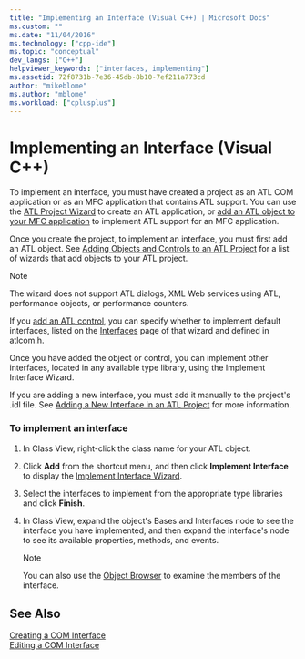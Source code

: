 ```yaml
---
title: "Implementing an Interface (Visual C++) | Microsoft Docs"
ms.custom: ""
ms.date: "11/04/2016"
ms.technology: ["cpp-ide"]
ms.topic: "conceptual"
dev_langs: ["C++"]
helpviewer_keywords: ["interfaces, implementing"]
ms.assetid: 72f8731b-7e36-45db-8b10-7ef211a773cd
author: "mikeblome"
ms.author: "mblome"
ms.workload: ["cplusplus"]
---
```

# Implementing an Interface (Visual C++)
To implement an interface, you must have created a project as an ATL COM application or as an MFC application that contains ATL support. You can use the [ATL Project Wizard](../atl/reference/atl-project-wizard.md) to create an ATL application, or [add an ATL object to your MFC application](../mfc/reference/adding-atl-support-to-your-mfc-project.md) to implement ATL support for an MFC application.  
  
 Once you create the project, to implement an interface, you must first add an ATL object. See [Adding Objects and Controls to an ATL Project](../atl/reference/adding-objects-and-controls-to-an-atl-project.md) for a list of wizards that add objects to your ATL project.  
  
> [!NOTE]
>  The wizard does not support ATL dialogs, XML Web services using ATL, performance objects, or performance counters.  
  
 If you [add an ATL control](../atl/reference/adding-an-atl-control.md), you can specify whether to implement default interfaces, listed on the [Interfaces](../atl/reference/interfaces-atl-control-wizard.md) page of that wizard and defined in atlcom.h.  
  
 Once you have added the object or control, you can implement other interfaces, located in any available type library, using the Implement Interface Wizard.  
  
 If you are adding a new interface, you must add it manually to the project's .idl file. See [Adding a New Interface in an ATL Project](../atl/reference/adding-a-new-interface-in-an-atl-project.md) for more information.  
  
### To implement an interface  
  
1.  In Class View, right-click the class name for your ATL object.  
  
2.  Click **Add** from the shortcut menu, and then click **Implement Interface** to display the [Implement Interface Wizard](../ide/implement-interface-wizard.md).  
  
3.  Select the interfaces to implement from the appropriate type libraries and click **Finish**.  
  
4.  In Class View, expand the object's Bases and Interfaces node to see the interface you have implemented, and then expand the interface's node to see its available properties, methods, and events.  
  
    > [!NOTE]
    >  You can also use the [Object Browser](/visualstudio/ide/viewing-the-structure-of-code) to examine the members of the interface.  
  
## See Also  
 [Creating a COM Interface](../ide/creating-a-com-interface-visual-cpp.md)   
 [Editing a COM Interface](../ide/editing-a-com-interface.md)